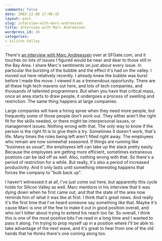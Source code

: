 ```yaml
---
comments: false
date: 2003-12-08 17:06:32
layout: post
slug: interview-with-marc-andreessen
title: Interview with Marc Andreessen
wordpress_id: 26
categories:
- Silicon Valley
---
```


There's [an interview with Marc Andreessen](http://www.sfgate.com/cgi-bin/article.cgi?file=/chronicle/archive/2003/12/07/BUGMP3GOVK1.DTL) over at SFGate.com, and it touches on lots of issues I figured would be near and dear to those still in the Bay Area. I share Marc's sentiments on just about every issue. In particular the bursting of the bubble and the effect it's had on the valley. I moved out here relatively recently. I already knew the bubble was burst before I made the move. I viewed it as a tremendous opportunity. There are all these high tech mavens out here, and lots of tech companies, and thousands of tallented programmers. But when you have that critical mass, once an area starts to draw people, it undergoes a process of swelling and restriction. The same thing happens at large companies.

Large companies will have a hiring spree when they need more people, but frequently some of those people don't work out. They either aren't the right fit for the skills needed, or there might be interpersonal issues, or management issues. Nothing wrong with that. The only way to know if the person is the right fit is to give them a try. Sometimes it doesn't work, that's life. Many times the roles being left aren't filled right away. The employees who remain are now somewhat seasoned. If things are running like "business as usual", the employees left can take up the slack pretty easily. Because the employees are getting more efficient, sometimes extraneous postions can be laid off as well. Also, nothing wrong with that. So there's a period of restriction for a while. But really, it's also a period of increased productivity. And it only lasts until something interesting happens that forces the company to "bulk back up".

I haven't witnessed it at all, I've just come out here, but apparently this cycle holds for Silicon Valley as well. Marc mentions in his interview that it was dying down when he first came out, and that the state of the area now reminds him of what it was like at first. I think that's great news. And really it's the first time that I've heard someone say something like that. Maybe it's cause Marc is one of the few to make it out in good position overall, and who isn't bitter about trying to extend his reach too far. So overall, I think this is one of the most positive bits I've read in a long time and I wanted to pass it along. I'm trying to prop myself up in a position where I'll be able to take advantage of  the next wave, and it's great to hear from one of the old hands that he thinks there's one coming along too.
